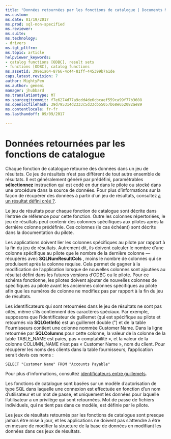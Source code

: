 ```yaml
---
title: "Données retournées par les fonctions de catalogue | Documents Microsoft"
ms.custom: 
ms.date: 01/19/2017
ms.prod: sql-non-specified
ms.reviewer: 
ms.suite: 
ms.technology:
- drivers
ms.tgt_pltfrm: 
ms.topic: article
helpviewer_keywords:
- catalog functions [ODBC], result sets
- functions [ODBC], catalog functions
ms.assetid: 399e1a64-8766-4c44-81ff-445399b7a1de
caps.latest.revision: 7
author: MightyPen
ms.author: genemi
manager: jhubbard
ms.translationtype: MT
ms.sourcegitcommit: f7e6274d77a9cdd4de6cbcaef559ca99f77b3608
ms.openlocfilehash: 39d795314d2333c5d33cb55057b68e652082ae89
ms.contentlocale: fr-fr
ms.lasthandoff: 09/09/2017

---
```

# <a name="data-returned-by-catalog-functions"></a>Données retournées par les fonctions de catalogue
Chaque fonction de catalogue retourne des données dans un jeu de résultats. Ce jeu de résultats n’est pas différent de tout autre ensemble de résultats. Il est généralement généré par prédéfini, paramétrables **sélectionnez** instruction qui est codé en dur dans le pilote ou stocké dans une procédure dans la source de données. Pour plus d’informations sur la façon de récupérer des données à partir d’un jeu de résultats, consultez [a un résultat défini créé ?](../../../odbc/reference/develop-app/was-a-result-set-created.md).  
  
 Le jeu de résultats pour chaque fonction de catalogue sont décrite dans l’entrée de référence pour cette fonction. Outre les colonnes répertoriées, le jeu de résultats peut contenir des colonnes spécifiques aux pilotes après la dernière colonne prédéfinie. Ces colonnes (le cas échéant) sont décrits dans la documentation du pilote.  
  
 Les applications doivent lier les colonnes spécifiques au pilote par rapport à la fin du jeu de résultats. Autrement dit, ils doivent calculer le nombre d’une colonne spécifique au pilote que le nombre de la dernière colonne — récupérés avec **SQLNumResultCols** , moins le nombre de colonnes qui se produisent après la colonne requise. Cela permet de gagner à la modification de l’application lorsque de nouvelles colonnes sont ajoutées au résultat défini dans les futures versions d’ODBC ou le pilote. Pour ce schéma fonctionne, les pilotes doivent ajouter de nouvelles colonnes de spécifiques au pilote avant les anciennes colonnes spécifiques au pilote afin que les numéros de colonne ne modifiez pas par rapport à la fin du jeu de résultats.  
  
 Les identificateurs qui sont retournées dans le jeu de résultats ne sont pas cités, même s’ils contiennent des caractères spéciaux. Par exemple, supposons que l’identificateur de guillemet (qui est spécifique au pilote et retournés via **SQLGetInfo**) est un guillemet double (") et de la table Fournisseurs contient une colonne nommée Customer Name. Dans la ligne retournée par **SQLColumns** pour cette colonne, la valeur de la colonne de la table TABLE_NAME est paies, pas « comptabilité », et la valeur de la colonne COLUMN_NAME n’est pas « Customer Name », nom du client. Pour récupérer les noms des clients dans la table fournisseurs, l’application serait devis ces noms :  
  
```  
SELECT "Customer Name" FROM "Accounts Payable"  
```  
  
 Pour plus d’informations, consultez [identificateurs entre guillemets](../../../odbc/reference/develop-app/quoted-identifiers.md).  
  
 Les fonctions de catalogue sont basées sur un modèle d’autorisation de type SQL dans laquelle une connexion est effectuée en fonction d’un nom d’utilisateur et un mot de passe, et uniquement les données pour laquelle l’utilisateur a un privilège qui sont retournées. Mot de passe de fichiers individuels, qui ne tient pas dans ce modèle, est définie par le pilote.  
  
 Les jeux de résultats retournés par les fonctions de catalogue sont presque jamais être mise à jour, et les applications ne doivent pas s’attendre à être en mesure de modifier la structure de la base de données en modifiant les données dans ces jeux de résultats.
